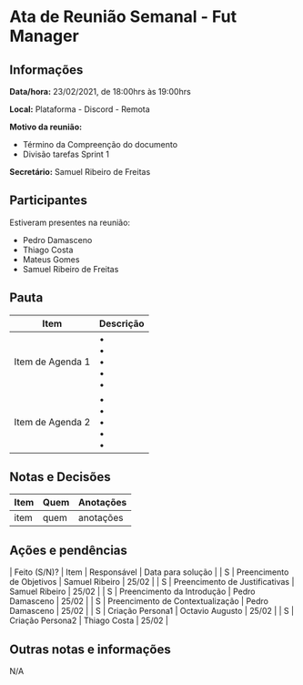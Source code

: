 # Ata de Reunião Semanal - Fut Manager

## Informações
**Data/hora:** 23/02/2021, de 18:00hrs às 19:00hrs

**Local:** Plataforma - Discord - Remota

**Motivo da reunião:** 
 * Término da Compreenção do documento
 * Divisão tarefas Sprint 1

**Secretário:** Samuel Ribeiro de Freitas

## Participantes
Estiveram presentes na reunião:
- Pedro Damasceno
- Thiago Costa
- Mateus Gomes
- Samuel Ribeiro de Freitas

## Pauta

| Item             | Descrição                 |
| ---------------- | ------------------------- |
| Item de Agenda 1 | • <br>• <br>• <br>• <br>• |
| Item de Agenda 2 | • <br>• <br>• <br>• <br>• |

## Notas e Decisões
| Item | Quem | Anotações |
| ---- | ---- | --------- |
| item | quem | anotações |


## Ações e pendências
| Feito (S/N)? | Item | Responsável | Data para solução |
| S | Preencimento de Objetivos        | Samuel Ribeiro  | 25/02 |
| S | Preencimento de Justificativas   | Samuel Ribeiro  | 25/02 |
| S | Preencimento da Introdução       | Pedro Damasceno | 25/02 |
| S | Preencimento de Contextualização | Pedro Damasceno | 25/02 |
| S | Criação Persona1                 | Octavio Augusto | 25/02 |
| S | Criação Persona2                 | Thiago Costa    | 25/02 |


## Outras notas e informações
N/A


